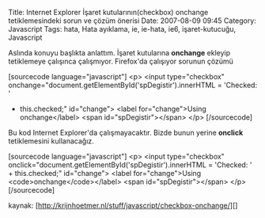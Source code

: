 Title: Internet Explorer İşaret kutularının(checkbox) onchange tetiklemesindeki sorun ve çözüm önerisi
Date: 2007-08-09 09:45
Category: Javascript
Tags: hata, Hata ayıklama, ie, ie-hata, ie6, işaret-kutucuğu, Javascript

Aslında konuyu başlıkta anlattım. İşaret kutularına **onchange** ekleyip
tetiklemeye çalışınca çalışmıyor. Firefox'da çalışıyor sorunun çözümü

[sourcecode language="javascript"] \<p\> \<input type="checkbox"
onchange="document.getElementById('spDegistir').innerHTML = 'Checked: '
+ this.checked;" id="change"\> \<label for="change"\>Using
onchange\</label\> \<span id="spDegistir"\>\</span\> \</p\>
[/sourcecode]

Bu kod Internet Explorer'da çalışmayacaktır. Bizde bunun yerine
**onclick** tetiklemesini kullanacağız.

[sourcecode language="javascript"] \<p\> \<input type="checkbox"
onclick="document.getElementById('spDegistir').innerHTML = 'Checked: ' +
this.checked;" id="change"\> \<label for="change"\>Using
\<code\>onchange\</code\>\</label\> \<span id="spDegistir"\>\</span\>
\</p\> [/sourcecode]

kaynak: [http://krijnhoetmer.nl/stuff/javascript/checkbox-onchange/][]

</p>

  [http://krijnhoetmer.nl/stuff/javascript/checkbox-onchange/]: http://krijnhoetmer.nl/stuff/javascript/checkbox-onchange/
